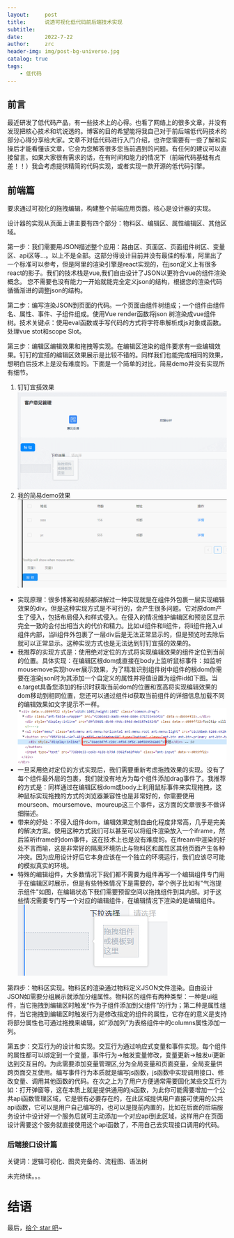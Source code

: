 ```yaml
---
layout:     post
title:      说透可视化低代码前后端技术实现
subtitle:   
date:       2022-7-22
author:     zrc
header-img: img/post-bg-universe.jpg
catalog: true
tags:
    - 低代码
---
```



## 前言
最近研发了低代码产品，有一些技术上的心得。也看了网络上的很多文章，并没有发现把核心技术和坑说透的。博客的目的希望能将我自己对于前后端低代码技术的部分心得分享给大家。文章不对低代码进行入门介绍，也许您需要有一些了解和实操后才能看懂该文章，它会为您解答很多您当前遇到的问题。有任何的建议可以直接留言。如果大家很有需求的话，在有时间和能力的情况下（前端代码基础有点差！！）我会考虑提供精简的代码实现，或者实现一款开源的低代码引擎。

## 前端篇

要求通过可视化的拖拽编辑，构建整个前端应用页面。核心是设计器的实现。

设计器的实现从页面上讲主要有四个部分：物料区、编辑区、属性编辑区、其他区域。

第一步：我们需要用JSON描述整个应用：路由区、页面区、页面组件树区、变量区、api区等...。以上不是全部。这部分得设计目前并没有最佳的标准，阿里出了一个标准可以参考，但是阿里的渲染引擎是react实现的，在json定义上有很多react的影子。我们的技术栈是vue,我们自由设计了JSON以更符合vue的组件渲染概念。  您不需要也没有能力一开始就能完全定义json的结构，根据您的渲染代码循循渐进的调整json的结构。

第二步：编写渲染JSON到页面的代码。一个页面由组件树组成；一个组件由组件名、属性、事件、子组件组成。使用Vue render函数将json 树渲染成vue组件树。技术关键点：使用eval函数或手写代码的方式将字符串解析成js对象或函数。处理vue stot和scope Slot。

第三步：编辑区编辑效果和拖拽等实现。在编辑区渲染的组件要求有一些编辑效果。钉钉的宜搭的编辑区效果展示是比较不错的。同样我们也能完成相同的效果，想明白后技术上是没有难度的。下面是一个简单的对比，简易demo并没有实现所有细节。
1. 钉钉宜搭效果
![](/img/钉钉易搭.gif)
2. 我的简易demo效果
![](/img/demo.gif)
* 实现原理：很多博客和视频都讲解过一种实现就是在组件外包裹一层实现编辑效果的div。但是这种实现方式是不可行的，会产生很多问题。它对原dom产生了侵入，包括布局侵入和样式侵入。在侵入的情况维护编辑区和预览区显示完全一致的会付出相当大的代价和精力。比如ul组件和li组件，将li组件拖入ul组件内部，当li组件外包裹了一层div后是无法正常显示的，但是预览时去除后就可以正常显示。这种实现方式也是无法达到钉钉宜搭的效果的。
* 我推荐的实现方式是：使用绝对定位的方式将实现编辑效果的组件定位到当前的位置。具体实现：在编辑区根dom或直接在body上监听鼠标事件：如监听mousemove实现hover展示效果，为了精准识别组件树中组件的根dom你需要在渲染json时为其添加一个自定义的属性并将值设置为组件id如下图。当e.target具备您添加的标识时获取当前dom的位置和宽高将实现编辑效果的dom移动到相同位置，您还可以通过组件id获取当前组件的详细信息加载不同的编辑效果如文字提示不一样。
![](/img/2022-07-22-20-17-26.png)
* 一旦采用绝对定位的方式实现后，我们需要重新考虑拖拽效果的实现。没有了每个组件最外层的包裹，我们就没有地方为每个组件添加drag事件了。我推荐的方式是：同样通过在编辑区根dom或body上利用鼠标事件来实现拖拽，这种鼠标实现拖拽的方式的浏览器兼容性也是非常好的，你需要使用mourseon、moursemove、moureup这三个事件，这方面的文章很多不做详细描述。
* 带来的好处：不侵入组件dom，编辑效果定制自由化程度非常高，几乎是完美的解决方案。使用这种方式我们可以甚至可以将组件渲染放入一个iframe，然后监听iframe的dom事件，这在技术上也是没有难度的。在ifream中渲染的好处不言而喻，这是非常好的隔离环境防止与物料区和属性区其他页面产生各种冲突。因为应用设计好后它本身应该在一个独立的环境运行，我们应该尽可能的模拟真实的环境。
* 特殊的编辑组件，大多数情况下我们都不需要为组件再写一个编辑组件专门用于在编辑区时展示，但是有些特殊情况下是需要的，举个例子比如有"气泡提示组件"如图，在编辑状态下我们需要预留空间以拖拽组件到其内部。对于这些情况需要专门写一个对应的编辑组件，在编辑情况下渲染的是编辑组件。
![](/img/2022-08-09-15-51-01.png)


第四步：物料区实现。物料区的渲染通过物料定义JSON文件渲染。自由设计JSON如需要分组展示就添加分组属性。物料区的组件有两种类型：一种是ui组件，当它拖拽到编辑区时触发“作为子组件添加到父组件”的行为；第二种是属性组件，当它拖拽到编辑区时触发行为是修改指定的组件的属性，它存在的意义是支持将部分属性也可通过拖拽来编辑，如“添加列”为表格组件中的columns属性添加一列。


第五步：交互行为的设计和实现。交互行为通过响应式变量和事件实现。每个组件的属性都可以绑定到一个变量，事件行为->触发变量修改，变量更新->触发ui更新达到交互目的。为此需要添加变量管理区,分为全局变量和页面变量，全局变量供跨页面交互使用。编写事件行为本质就是编写js函数，js函数中实现调用接口、修改变量、调用其他函数的代码。在次之上为了用户方便通常需要固化某些交互行为如：打开弹窗等，这在本质上就是提供通用的js函数，为此你可能需要增加一个公共api函数管理区域，它是很有必要存在的，在此区域提供用户直接可使用的公共api函数，它可以是用户自己编写的，也可以是提前内置的，比如在后面的后端服务设计中设计好一个服务后就可主动添加一个对应api到此区域，这样用户在页面设计需要这个服务就直接使用这个api函数了，不用自己去实现接口调用的代码。

### 后端接口设计篇
关键词：逻辑可视化、图灵完备的、流程图、语法树

未完待续。。。
# 结语

最后，[给个 star 吧](https://github.com/heykb/heykb.github.io)~